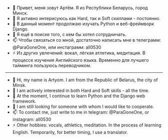 - 👋 Привет, меня зовут Артём. Я из Республики Беларусь, город Минск.
- 👀 Я активно интерисуюсь как Hard, так и Soft скиллами - постоянно.
- 🌱 В данный момент продолжаю изучать Python и веб-фреймворк Django.
- 💞️ Я ещё в поиске того, с кем бы хотел сотрудничать.
- 📫 Чтобы связаться со мной, достаточно написать мне в телеграмм: @ParaGoneOne, или инстаграмм: all0530
- ⚡ Из других увлечений: вокал, лёгкая атлетика, медитация. В процессе изучения Английского языка. Временно для лучшего тайминга пользуюсь переводчиком.
----------------------------------------------------------------------------------------------------------
- 👋 Hi, my name is Artyom. I am from the Republic of Belarus, the city of Minsk.
- 👀 I am actively interested in both Hard and Soft skills - all the time.
- 🌱 At the moment, I continue to learn Python and the Django web framework.
- 💞️ I am still looking for someone with whom I would like to cooperate.
- 📫 To contact me, just write to me in telegram: @ParaGoneOne, or instagram: all0530
- ⚡ Other hobbies: vocals, athletics, meditation. In the process of learning English. Temporarily, for better timing, I use a translator.

<!---
Ivanenko-Artem-Igorevich/Ivanenko-Artem-Igorevich is a ✨ special ✨ repository because its `README.md` (this file) appears on your GitHub profile.
You can click the Preview link to take a look at your changes.
--->
